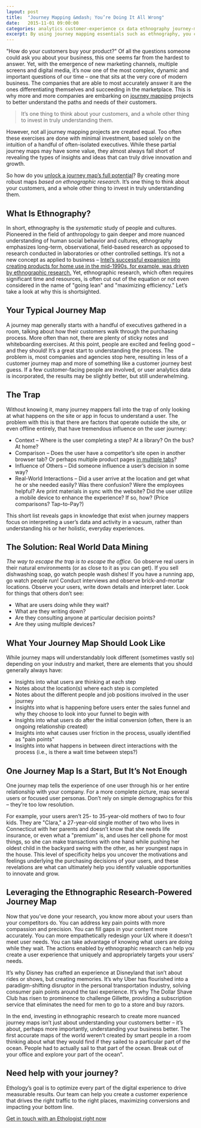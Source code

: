 ```yaml
---
layout: post
title:  "Journey Mapping &mdash; You’re Doing It All Wrong"
date:   2015-11-01 09:00:00
categories: analytics customer-experience cx data ethnography journey-map ux
excerpt: By using journey mapping essentials such as ethnography, you can make sure you're not missing any pieces to your journey map puzzle.
---
```


&quot;How do your customers buy your product?&quot; Of all the questions someone could ask you about your business, this one seems far from the hardest to answer. Yet, with the emergence of new marketing channels, multiple screens and digital media, it’s now one of the most complex, dynamic and important questions of our time &ndash; one that sits at the very core of modern business. The companies that are able to most accurately answer it are the ones differentiating themselves and succeeding in the marketplace. This is why more and more companies are embarking on [journey mapping](https://www.smashingmagazine.com/2015/01/all-about-customer-journey-mapping/) projects to better understand the paths and needs of their customers.

> It’s one thing to think about your customers, and a whole other thing to invest in truly understanding them.

However, not all journey mapping projects are created equal. Too often these exercises are done with minimal investment, based solely on the intuition of a handful of often-isolated executives. While these partial journey maps may have some value, they almost always fall short of revealing the types of insights and ideas that can truly drive innovation and growth.

So how do you [unlock a journey map’s full potential](https://www.ethology.com/use-your-customer-journey-map-to-guide-your-marketing)? By creating more robust maps *based on ethnographic research*. It’s one thing to think about your customers, and a whole other thing to invest in truly understanding them.

<!--<img src="https://www.ethology.com/wp-content/uploads/2015/12/what-is-ethnography.jpg" alt="what is ethnography" />-->

## What Is Ethnography?
In short, ethnography is the *systematic* study of people and cultures. Pioneered in the field of anthropology to gain deeper and more nuanced understanding of human social behavior and cultures, ethnography emphasizes long-term, observational, field-based research as opposed to research conducted in laboratories or other controlled settings. It’s not a new concept as applied to business &ndash; <a href="https://hbr.org/2009/03/ethnographic-research-a-key-to-strategy" target="_blank">Intel’s successful expansion into creating products for home use in the mid-1990s, for example, was driven by ethnographic research.</a> Yet, ethnographic research, which often requires significant time and resources, is often cut out of the equation or not even considered in the name of &quot;going lean&quot; and &quot;maximizing efficiency.&quot; Let’s take a look at why this is shortsighted.

## Your Typical Journey Map

A journey map generally starts with a handful of executives gathered in a room, talking about how their customers walk through the purchasing process. More often than not, there are plenty of sticky notes and whiteboarding exercises. At this point, people are excited and feeling good &ndash; and they should! It’s a great start to understanding the process. The problem is, most companies and agencies stop here, resulting in less of a customer journey map and more of something like a customer journey best guess. If a few customer-facing people are involved, or user analytics data is incorporated, the results may be slightly better, but still underwhelming.

## The Trap

Without knowing it, many journey mappers fall into the trap of only looking at what happens on the site or app in focus to understand a user. The problem with this is that there are factors that operate outside the site, or even offline entirely, that have tremendous influence on the user journey:

- Context &ndash; Where is the user completing a step? At a library? On the bus? At home?
- Comparison &ndash; Does the user have a competitor’s site open in another browser tab? Or perhaps multiple product pages <a href="https://www.nngroup.com/articles/multi-tab-page-parking/" target="_blank">in multiple tabs</a>?
- Influence of Others &ndash; Did someone influence a user’s decision in some way?
- Real-World Interactions &ndash; Did a user arrive at the location and get what he or she needed easily? Was there confusion? Were the employees helpful? Are print materials in sync with the website? Did the user utilize a mobile device to enhance the experience? If so, how? (Price comparisons? Tap-to-Pay?)

This short list reveals gaps in knowledge that exist when journey mappers focus on interpreting a user’s data and activity in a vacuum, rather than understanding his or her holistic, everyday experiences.

## The Solution: Real World Data Mining

*The way to escape the trap is to escape the office.* Go observe real users in their natural environments (or as close to it as you can get). If you sell dishwashing soap, go watch people wash dishes! If you have a running app, go watch people run! Conduct interviews and observe brick-and-mortar locations. Observe your users, write down details and interpret later. Look for things that others don’t see:

- What are users doing while they wait?
- What are they writing down?
- Are they consulting anyone at particular decision points?
- Are they using multiple devices?

## What Your Journey Map Should Look Like

While journey maps will understandably look different (sometimes vastly so) depending on your industry and market, there are elements that you should generally always have:

- Insights into what users are thinking at each step
- Notes about the location(s) where each step is completed
- Notes about the different people and job positions involved in the user journey
- Insights into what is happening before users enter the sales funnel and why they choose to look into your funnel to begin with
- Insights into what users do after the initial conversion (often, there is an ongoing relationship created)
- Insights into what causes user friction in the process, usually identified as &quot;pain points&quot;
- Insights into what happens in between direct interactions with the process (i.e., is there a wait time between steps?)


## One Journey Map Is a Start, But It’s Not Enough

One journey map tells the experience of one user through his or her entire relationship with your company. For a more complete picture, map several users or focused user personas. Don’t rely on simple demographics for this &ndash; they’re too low resolution.

For example, your users aren’t 25- to 35-year-old mothers of two to four kids. They are &quot;Clara,&quot; a 27-year-old single mother of two who lives in Connecticut with her parents and doesn’t know that she needs life insurance, or even what a &quot;premium&quot; is, and uses her cell phone for most things, so she can make transactions with one hand while pushing her oldest child in the backyard swing with the other, as her youngest naps in the house. This level of specificity helps you uncover the motivations and feelings underlying the purchasing decisions of your users, and these revelations are what can ultimately help you identify valuable opportunities to innovate and grow.

## Leveraging the Ethnographic Research-Powered Journey Map

Now that you’ve done your research, you know more about your users than your competitors do. You can address key pain points with more compassion and precision. You can fill gaps in your content more accurately. You can more empathetically redesign your UX where it doesn’t meet user needs. You can take advantage of knowing what users are doing while they wait. The actions enabled by ethnographic research can help you create a user experience that uniquely and appropriately targets your users’ needs.

It’s why Disney has crafted an experience at Disneyland that isn’t about rides or shows, but creating memories. It’s why Uber has flourished into a paradigm-shifting disruptor in the personal transportation industry, solving consumer pain points around the taxi experience. It’s why The Dollar Shave Club has risen to prominence to challenge Gillette, providing a subscription service that eliminates the need for men to go to a store and buy razors.

In the end, investing in ethnographic research to create more nuanced journey maps isn’t just about understanding your customers better &ndash; it’s about, perhaps more importantly, understanding your business better. The first accurate maps of the world weren’t created by smart people in a room thinking about what they would find if they sailed to a particular part of the ocean. People had to actually sail to that part of the ocean. Break out of your office and explore your part of the ocean".

## Need help with your journey?

Ethology’s goal is to optimize every part of the digital experience to drive measurable results. Our team can help you create a customer experience that drives the right traffic to the right places, maximizing conversions and impacting your bottom line.

<a href="https://www.ethology.com/contact-us/">Get in touch with an Ethologist right now</a>
